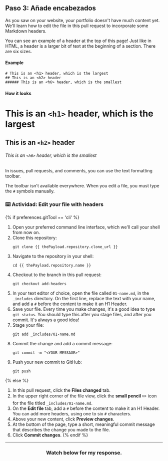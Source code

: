## Paso 3: Añade encabezados

As you saw on your website, your portfolio doesn't have much content yet. We'll learn how to edit the file in this pull request to incorporate some Markdown headers.

You can see an example of a header at the top of this page! Just like in HTML, a header is a larger bit of text at the beginning of a section. There are six sizes.

#### Example

```
# This is an <h1> header, which is the largest
## This is an <h2> header
###### This is an <h6> header, which is the smallest
```

#### How it looks

# This is an `<h1>` header, which is the largest
## This is an `<h2>` header
###### This is an `<h6>` header, which is the smallest

In issues, pull requests, and comments, you can use the text formatting toolbar.

The toolbar isn't available everywhere. When you edit a file, you must type the `#` symbols manually.

### :keyboard: Actividad: Edit your file with headers

{% if preferences.gitTool == 'cli' %}
1. Open your preferred command line interface, which we'll call your shell from now on.
1. Clone this repository:
      ```shell
      git clone {{ thePayload.repository.clone_url }}
      ```
1. Navigate to the repository in your shell:
      ```shell
      cd {{ thePayload.repository.name }}
      ```
1. Checkout to the branch in this pull request:
      ```shell
      git checkout add-headers
      ```
1. In your text editor of choice, open the file called `01-name.md`, in the `_includes` directory. On the first line, replace the text with your name, and add a `#` before the content to make it an H1 Header.
1. Save your file. Every time you make changes, it's a good idea to type `git status`. You should type this after you stage files, and after you commit. It's always a good idea!
1. Stage your file:
      ```shell
      git add _includes/01-name.md
      ```
1. Commit the change and add a commit message:
      ```shell
      git commit -m "<YOUR MESSAGE>"
      ```
1. Push your new commit to GitHub:
      ```shell
      git push
      ```
{% else %}
1. In this pull request, click the **Files changed** tab.
1. In the upper right corner of the file view, click the **small pencil** ✏️ icon for the file titled `_includes/01-name.md`.
1. On the **Edit file** tab, add a `#` before the content to make it an H1 Header. You can add more headers, using one to six `#` characters.
1. Above your new content, click **Preview changes**.
1. At the bottom of the page, type a short, meaningful commit message that describes the change you made to the file.
1. Click **Commit changes**.
{% endif %}

<hr>
<h3 align="center">Watch below for my response.</h3>
